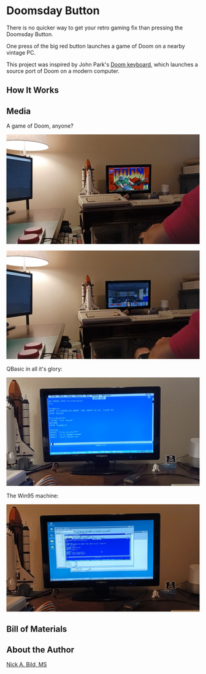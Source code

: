 # Doomsday Button

There is no quicker way to get your retro gaming fix than pressing the Doomsday Button.

One press of the big red button launches a game of Doom on a nearby vintage PC.

This project was inspired by John Park's [Doom keyboard](https://www.hackster.io/news/keyboard-warriors-060948232ef6), which launches a source port of Doom on a modern computer.

## How It Works

## Media

A game of Doom, anyone?

![](https://raw.githubusercontent.com/nickbild/doom_kb/refs/heads/main/media/doom_intro_sm.png)

![](https://raw.githubusercontent.com/nickbild/doom_kb/refs/heads/main/media/doom_playing_sm.png)

QBasic in all it's glory:

![](https://raw.githubusercontent.com/nickbild/doom_kb/refs/heads/main/media/qbasic_sm.png)

The Win95 machine:

![](https://raw.githubusercontent.com/nickbild/doom_kb/refs/heads/main/media/win95_sm.png)

## Bill of Materials

## About the Author

[Nick A. Bild, MS](https://nickbild79.firebaseapp.com/#!/)
